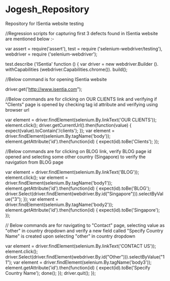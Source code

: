 # Jogesh_Repository
Repository for ISentia website testing

//Regression scripts for capturing first 3 defects found in ISentia website are mentioned below :-


var assert = require('assert'),
test = require ('selenium-webdriver/testing'),
webdriver = require ('selenium-webdriver');

test.describe ('ISentia' function () {
var driver = new webdriver.Builder ().
withCapabilities (webdriver.Capabilities.chrome()).
build();

//Below command is for opening ISentia website

driver.get('http://www.isentia.com");

//Below commands are for clicking on OUR CLIENTS link and verifying if "Clients" page is opened by checking <body> tag id attribute and verifying using browser url

var element = driver.findElement(selenium.By.linkText('OUR CLIENTS'));
element.click();
driver.getCurrentUrl().then(function(value) {
expect(value).toContain('/clients');
});
var element = driver.findElement(selenium.By.tagName('body'));
element.getAttribute('id').then(function(id) {
expect(id).toBe('Clients');
});


//Below commands are for clicking on BLOG link, verify BLOG page id opened and selecting some other country (Singapore) to verify the navigation from BLOG page


var element = driver.findElement(selenium.By.linkText('BLOG'));
element.click();
var element = driver.findElement(selenium.By.tagName('body1'));
element.getAttribute('id').then(function(id) {
expect(id).toBe('BLOG');
driver.Select(driver.findElement(webdriver.By.id("Singapore"))).selectByValue("3");
});
var element = driver.findElement(selenium.By.tagName('body2'));
element.getAttribute('id').then(function(id) {
expect(id).toBe('Singapore');
});


// Below commands are for navigating to "Contact" page, selecting value as "other" in country dropdown and verify a new field called "Specify Country Name" is created upon selecting "other" in country dropdown


var element = driver.findElement(selenium.By.linkText('CONTACT US'));
element.click();
driver.Select(driver.findElement(webdriver.By.id("Other"))).selectByValue("11");
var element = driver.findElement(selenium.By.tagName('body3'));
element.getAttribute('id').then(function(id) {
expect(id).toBe('Specify Country Name');
done();
});
driver.quit();
});

